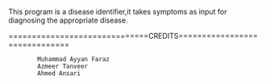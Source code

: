 	 

This program is a disease identifier,it takes symptoms as input for diagnosing the appropriate disease.




==============================CREDITS==============================

			Muhammad Ayyan Faraz
			Azmeer Tanveer
			Ahmed Ansari

